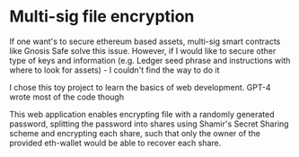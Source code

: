 # Multi-sig file encryption

If one want's to secure ethereum based assets, multi-sig smart contracts like Gnosis Safe solve this issue. However, if I would like to secure other type of keys and information (e.g. Ledger seed phrase and instructions with where to look for assets) - I couldn't find the way to do it

I chose this toy project to learn the basics of web development. GPT-4 wrote most of the code though 


This web application enables encrypting file with a randomly generated password, splitting the password into shares using Shamir's Secret Sharing scheme and encrypting each share, such that only the owner of the provided eth-wallet would be able to recover each share.

